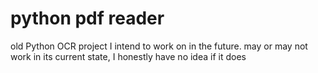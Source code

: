 # python pdf reader

old Python OCR project I intend to work on in the future. 
may or may not work in its current state, I honestly have no idea if it does


